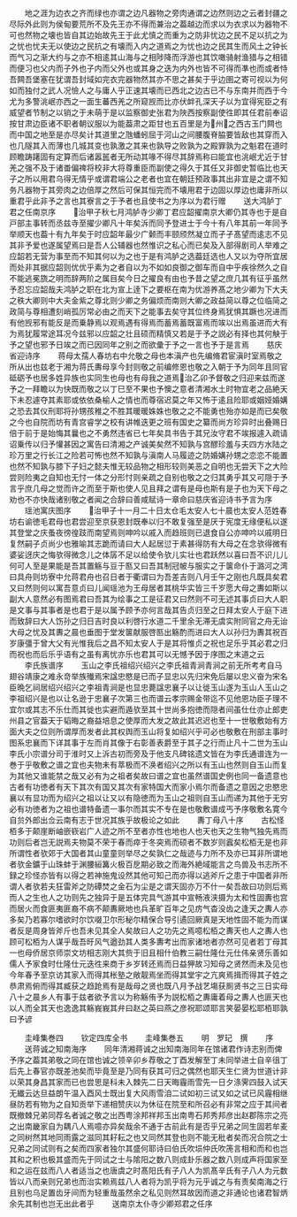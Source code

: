 <!-- { "loadSidebar": true } -->
　　地之涯为边衣之齐而绿也亦谓之边凡器物之旁肉通谓之边然则边之云者封疆之尽际外此则为侯甸要荒所不及先王亦不得而兼治之葢越边而求以为衣求以为器物不可也然物之壊也皆自其边始故先王于此尤慎之而重为之防非忧边之民不足以抗之为之忧也忧夫无以使边之民抗之有壊而入内之道焉之为忧也边之民其生而风土之钟长而气习之渐大约与之亦不相逺其山海与之相陟降而浮游也其饮噉骑射渔猎与之相错而便习也父内而子外也子内而父外也或其身之迭为内外也皆不可得而凖也而或者恃吾闗吾堡塞在犹谓吾封域如完衣完器物然其亦不思之甚矣于乎边圉之寄可视以为何如而独付之武人况憸人之与庸人乎正速其壊而已西北之边古已不与东南并而西于今尤为多警洮岷亦西之一面生蕃西羌之所窥觊而比亦伏衅孔深天子以为宜得宪臣之有威望者节制之以销之于未萌于是以监察御史张君为陜西按察副使徃即其任君前奉诏按甘肃边臣诸不职者朝议服以为能葢肃之距甘也五百里是为州之西古玉门闗也而中国之地至是亦尽矣计其道里之虺蟠蚓屈于河山之间腰腹脊脇要皆敌也其穿而入也几隧其入而薄也几城其变也孰激之其来也孰导之败孰为之殿罪孰为之魁君在道时顾瞻踌躇固有定算而后诸嚣嚚者无所动其喙不得尽其辞焉称曰能宜也洮岷尤近于甘羌之强不及于诸畨偏禆将校非大将尊重臣而副使之得久于其任又非御史暂临比也天子之所以用君乌得无情乎或谓君端公之老者也宜在朝廷预政事其出非宜是之谓不知务凡器物于其旁肉之边倍厚之然后可保其恒完而不壊用君于边固以厚边也庸非所以重君乎此非予之言也其寮言之于予者也且使书之为序以为君行赠
　　送大鸿胪丁君之任南京序
　　治甲子秋七月鸿胪寺少卿丁君应韶擢南京大卿仍其寺也于是自戸部主事转而丞兹寺至擢少卿凡十年矣泝而同予登进士于今十有八年其前一年同予举顺天也葢十有九年矣于时应韶年最少广颡而丰颐颀然凝立而孑孑髙望而逺志不见其非予爱也遂属望焉曰是吾人公辅器也然惟识之私心而已矣及入部得剧司人举难之应韶若无营为事至而不知其何以为之也于是有鸿胪之选葢廷选也人又以为夺所宜居而处非其据应韶则优优乎素为之者自以为不如如良御之御车而自中乎疾徐然久之自不能逃冕旒之明而辞两阶之属目矣今日之擢良有由也予昔之望之庶几其有征乎虽然予忍忘应韶哉夫鸿胪之职在北为宣上逹下之要枢在南为优游养髙之地少卿为下大夫之秩大卿则中大夫金紫之尊北则少卿之务偏烦而南则大卿之政益简以尊之位临简之政简与尊相遭刻峭孤厉常必由之而天下之能事去矣守其位终身焉犹惧其蹶也况进而有他觊邪有能反是而乗静焉以观焉遇有得焉而蓄焉蓄既富焉而竢以出焉虽进而大有为焉犹履常途耳况今兹邪以应韶之壮且硕而精慎又若是于予之説必有择也其何觖于予之望也邪予日竢之而已因同年之别之而欲彚于予之一言也予于是言焉
　　慈庆省迎诗序
　　蒋母太孺人春坊右中允敬之母也本滇产也先编脩君宦滇时室焉敬之所从出也兹老于湘为蒋氏夀母享今封则敬之前编修恩也敬之入朝于予为同年且同官砥砺予也居多姓异族也实同生也母也有母我之道焉治乙卯予督敬之归迎来兹而遂予之一拜瞻以为快既而敬之以丁巳至不果也予懊之意者清湘水土时物宜老之品絶天下未忍遽夺其素耶或依依桑榆人之情也而尊宿迟莫之年又怖于逺且险耶或姻娅婚媾之恐去其仪刑耶将孙甥孩稚之不胜其暖暖姝姝也敬之之不能勇也殆亦如是而已矣敬之今也自院而坊有青宫睿学之校有讲帷迭更之班有国史之纂而尚方珍异时出叠赐日倍于前于是始悔其曩也之不勇然违省已七年矣具书告于其兄汝守君不竢报遽入疏请诏乗传以归予懽甚因之寓告曰清湘之产诚美矣然不知孰与宫醪珍羞与夫四方水陆之珍万里之行长江之险若可怖也然不知孰与滇南人马履迹之防婚媾孙甥之恋恋不能置也然不知孰与膝下子妇之懿夫惟无较品物之相形较则美恶之自明也无尝天下之大险尝则险夷之自知也无忖一体之分形忖则亲疏之自别也敬之之归其勇乎其又可隠于予言乎庶几母之觉而许之而至于斯也使人见且拜之谓有是母也斯有是子也为天下母之劝也不亦快哉诸别敬之者闻之合辞曰善咸赋诗一章命曰慈庆省迎诗书予言为序
　　瑶池寓庆图序
　　治甲子十一月二十日太仓毛太安人七十晨也太安人范姓春坊右谕徳毛君母也君尝迎至京获恩封既奉以归不敢复强至是厌于宪度无缘便私以遂其登堂之庆蚤夜徬徨跂而南望焉则呻吟以戚入而趋班则已退食自公亦呻吟以戚明日复然嗣子贞尚少也雅喻其志跪而请曰大人起居愆于素甚得防有大母之在念欤得微有婆娑迓庆之悔欤得微念儿之体孱不足以给使令欤儿实壮也君跃然以喜曰吾不识儿儿何可人至是果能是吾其置觞与豆于匦又曰吾其制冠帔与服实之于箧命仆于潞河之湾曰具舟则坊寮中允蒋君舟也召日者于衢谓曰为吾差吉则八月壬午之刚也凡既具矣君又曰然则何以寓吾意贞曰儿闻瑶池为王母居者其桃华实皆三千岁愿大母之夀如斯以副大人意然必有图焉君曰吾其为绘事之工是征君又曰然则不可无述其事贞曰大人职是文事与其事者是也君于是以属予顾予亦何言哉其告贞归至之日拜太安人于庭下进而致辞曰大人饬孙之归日吉时良以利啓行水道二千里余无滞无虞实附同官之舟无诒大母之忧及其夀之晨也垂图于堂发箧献服啓匦出觞酌而进曰大人以孙归为夀其祝百岁康彊于曾大父有光惟我后之昌不知太安人于是其将惟贞之祝也足乐乎其必君之归而祝也而后乐乎语有之虽有离忧亦乐也君其可以无憾予因于序图之末道之云
　　李氏族谱序
　　玉山之李氏祖绍兴绍兴之李氏祖青涧青涧之前无所考考自马翅谷靖康之难永竒举族殱焉宋諡忠愍是已而子显忠以先归宋免后屡以忠义奋为宋名臣晩乞祠居绍兴绍兴之李祖青涧是也显忠薨諡忠襄子以让徙玉山遂为玉山人玉山之李祖绍兴是也以让名逊于忠襄子次第三也而谱云孝宗赐金带迄不见他恩功臣子理不宜尔或其志不乐仕而其徙也实避而遁欤至其十世尚多抱徳而隠者间虽仕仕亦止郎吏州县之官葢天于韬晦之裔益培息之使厚而大发之故此其迟迟也至十一世敬敷始有方面大夫之位则所谓厚而发者此其权舆而玉山将复如绍兴乎可必也敬敷在刑部主事时图系忠襄而下详其事于左而肖其像于右彰善表爵至于其子之行而止凡十二世为玉山李氏小宗谱分司于淮时又上泝古初而旁及于他支凡碑铭遗文皆在为李氏通谱连为一巻于乎敬敷之谱之宜也夫物未有萃极而不涣者绍兴之所以有玉山也然则自玉山而复为其他又谁能禁之哉又必有为之祖者矣故曰谱之宜也虽然谱国史例也同一备遗意也古者有功徳者有天下其次有国又其次有家特国大而家小焉尔而备遗之意因之忠愍忠襄以有显功而为绍兴之祖以让又以有隐徳而为玉山之祖则自玉山而递为其他于无穷必有功徳者为之祖也谱特备遗一事尔而其实不专在是也敬敷谱成丐予序敬敷名寛今自贠外郎出佥云南有志于世况其族乎故极论之如此
　　夀丁母八十序
　　古松怪栢多于颠崖断岫嵌嵚岩广人迹之所不至者亦性也地也人也天也天之生物气独先焉而功则后者岂无説焉夫物莫不荣于春而瘁于冬突焉而硕者不数岁则蠧矣松栢无是也非所谓性者欤郊于大国者其山童童则举尽之矣孰仁之哉迹与力所不及亦已耳非所谓地者欤金鑛于山珠蚌于渊腰絙篝火极百戹期必致之而海外絶域能言之鸟兽及书志所不録之珍怪亦皆有以得之若神施鬼设然其他可知己而亦得以逃斧斤之患于中国者非所谓人者欤若夫狂雷斧之防磹焚之金石为尘是之谓天固亦万不什一矣吾故曰功则后焉而人之生也人之功则先之独异于是五体完具气游其中宣畅液浃摄为太和性固夀也宫而居火而食匪夷匪裔不病不颠夀厥地也兵革旷百年之见疠气杳没齿之逢天之夀人亦多矣乃若寡尔嗜欲时尔饮啜卫尔形秘尔精保合导引遹回厥真是天地性固不能为而谋者反是周身皆斧斤也吾未见其全人矣故曰人之功先之焉噫松栢之夀天也人之夀人也顾可松栢为人谋乎哉吾旴风气遒劲其人类多夀考出而家诸地者亦然可见者若丁母其一也母侨居京师崇文坊相志刚大其赀于旧且相什伯教三嗣仕隆仕元仕伟亲贤乐善如儒人予家食时仕隆仕元迭徃来商于乡岁转还焉而日益狎故习知母之贤然而未及见也今年春予至京访其家入而得其枨塾之敞靓焉坐而得其堂宇之亢爽焉揖而得其子姓之恭肃焉俯而得其臧获之趋跄焉有是哉母之贤也既八月予战艺塲获厠贤书之三日实母八十之晨乡人有事于兹者欲予言以为称觞侑予为説松栢之夀庸着母之夀人也匪天也以人而全其天也逸逸其觞峩峩其弁曰赵之英曰燕之彦祝耶颂耶言笑晏晏松耶栢耶孰曰予谚















　　圭峰集巻四
　　钦定四库全书
　　圭峰集巻五
　　明　罗玘　撰
　　序
　　送蒋诚之知南海序
　　同年清湘蒋诚之出知南海同年在馆诸君作诗志别而俾予序之葢其弟敬之同在馆也诚之领辛卯乡荐敬之丁酉发解至丁未同举进士自辛徂丁后先上春官亦既差池矣而毕竟至是乃同有获其可归之偶然也耶天生仁贤为世道计非以荣其身昌其家而已也尝思是科未入棘先二日天晦霾雨雪先一日夕涤霁四鼓入试天无纎云达旦益朗午温入酉风士既出复大风雨雪洎二试如初三试又如之试已风霾相继昼防若有物为之自知贡举下递相赞庆以为休征在院至和所召必有非常之应于其间者既撤棘兄弟同荐名者诚之敬之出西粤涂邦祥邦玉出南粤石邦秀邦彦出赵郡陈宗之亮之出南畿家自为耦八人焉噫亦异矣哉余不通于古前此有是否乎兄弟之同生固若牟麦之同树然其地同雨露之滋同其耔耘之也又同然其登也则不能无秕者矣而况合院之士兄弟之同试则有之矣而四家者独尔其盛何耶诗曰伯氏吹埙仲氏吹箎言相和而和也岂其和之积也极其盛而先于同试之士与隂阳之数八则成卦乐器之数八则成声将国家至和之运在兹而八人者适当之也唐虞之时髙阳氏有子八人为凯髙辛氏有子八人为元数皆以八而亲则兄弟也而治实赖焉兹八人者将为凯乎将为元乎诚之与有责矣南海之行且别也乌足置齿牙间而为轻重哉虽然余之私见则然耳故因而道之非通论也诸君智炳余先其制也岂无出此者乎
　　送南京太仆寺少卿郑君之任序

